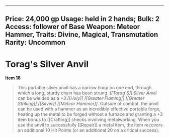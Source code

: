
---
Price: 24,000 gp
Usage: held in 2 hands;
Bulk: 2
Access: follower of
Base Weapon: Meteor Hammer,
Traits: Divine, Magical, Transmutation
Rarity: Uncommon
---

# Torag's Silver Anvil

**Item 18**

> This portable silver anvil has a narrow hoop on one end, through which a long, sturdy chain has been strung. *[[Torag'S]] Silver Anvil* can be wielded as a *+3 [[Holy]] [[Greater Flaming]] [[Greater Striking]] [[Silver]] [[Meteor Hammer]]*. Outside of combat, the anvil can be used with a hammer as an incredibly effective portable forge, heating up the metal to be forged without a furnace and granting a +3 item bonus to [[Crafting]] checks involving metalworking. When you use the anvil to successfully [[Repair]] a metal item, the item recovers an additional 10 Hit Points (or an additional 20 on a critical success).
